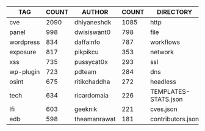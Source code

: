 |    TAG    | COUNT |    AUTHOR    | COUNT |      DIRECTORY       | COUNT | SEVERITY | COUNT | TYPE | COUNT |
|-----------|-------|--------------|-------|----------------------|-------|----------|-------|------|-------|
| cve       |  2090 | dhiyaneshdk  |  1085 | http                 |  6532 | info     |  3249 | file |   310 |
| panel     |   998 | dwisiswant0  |   798 | file                 |   310 | high     |  1372 | dns  |    17 |
| wordpress |   834 | daffainfo    |   787 | workflows            |   191 | medium   |  1295 |      |       |
| exposure  |   817 | pikpikcu     |   353 | network              |   119 | critical |   833 |      |       |
| xss       |   735 | pussycat0x   |   293 | ssl                  |    27 | low      |   235 |      |       |
| wp-plugin |   723 | pdteam       |   284 | dns                  |    17 | unknown  |    30 |      |       |
| osint     |   675 | ritikchaddha |   272 | headless             |     9 |          |       |      |       |
| tech      |   634 | ricardomaia  |   226 | TEMPLATES-STATS.json |     1 |          |       |      |       |
| lfi       |   603 | geeknik      |   221 | cves.json            |     1 |          |       |      |       |
| edb       |   598 | theamanrawat |   181 | contributors.json    |     1 |          |       |      |       |
